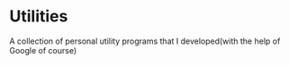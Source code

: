 # Utilities
A collection of personal utility programs that I developed(with the help of Google of course)
